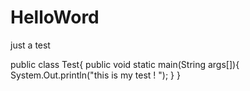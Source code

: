 # HelloWord

just a test 

public class Test{
  public void static main(String args[]){
    System.Out.println("this is my test ! ");
  }
}
